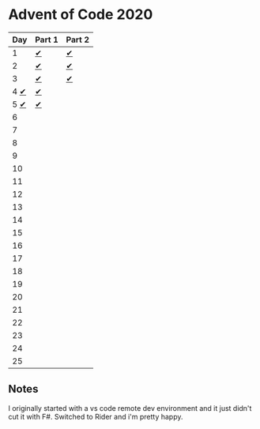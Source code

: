 # Advent of Code 2020

| Day | Part 1                                                                     | Part 2                                                                     |
| --- | -------------------------------------------------------------------------- | -------------------------------------------------------------------------- |
| 1   | [✔](https://github.com/alexanderwiebe/advent-of-code-2020/tree/day01part1) | [✔](https://github.com/alexanderwiebe/advent-of-code-2020/tree/day01part2) |
| 2   | [✔](https://github.com/alexanderwiebe/advent-of-code-2020/tree/day02part1) | [✔](https://github.com/alexanderwiebe/advent-of-code-2020/tree/day02part2) |
| 3   | [✔](https://github.com/alexanderwiebe/advent-of-code-2020/tree/day03part1) | [✔](https://github.com/alexanderwiebe/advent-of-code-2020/tree/day03part2) |
| 4   [✔](https://github.com/alexanderwiebe/advent-of-code-2020/tree/day04part1) | [✔](https://github.com/alexanderwiebe/advent-of-code-2020/tree/day04part2) |
| 5   [✔](https://github.com/alexanderwiebe/advent-of-code-2020/tree/day05part1) | [✔](https://github.com/alexanderwiebe/advent-of-code-2020/tree/day05part2) |
| 6   |                                                                            |                                                                            |
| 7   |                                                                            |                                                                            |
| 8   |                                                                            |                                                                            |
| 9   |                                                                            |                                                                            |
| 10   |                                                                            |                                                                            |
| 11   |                                                                            |                                                                            |
| 12   |                                                                            |                                                                            |
| 13   |                                                                            |                                                                            |
| 14   |                                                                            |                                                                            |
| 15   |                                                                            |                                                                            |
| 16   |                                                                            |                                                                            |
| 17   |                                                                            |                                                                            |
| 18   |                                                                            |                                                                            |
| 19   |                                                                            |                                                                            |
| 20   |                                                                            |                                                                            |
| 21   |                                                                            |                                                                            |
| 22   |                                                                            |                                                                            |
| 23   |                                                                            |                                                                            |
| 24   |                                                                            |                                                                            |
| 25   |                                                                            |                                                                            |


## Notes

I originally started with a vs code remote dev environment and it just didn't cut it with F#. Switched to Rider and i'm pretty happy.
